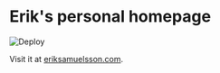 # Erik's personal homepage

![Deploy](https://github.com/samuelsson/eriksamuelsson/workflows/Deploy/badge.svg)

Visit it at [eriksamuelsson.com](https://eriksamuelsson.com/).
